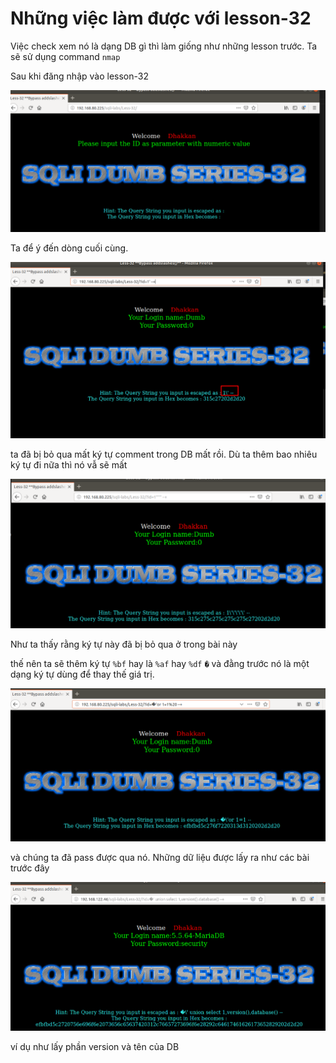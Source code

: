# Những việc làm được với lesson-32
Việc check xem nó là dạng DB gì thì làm giống như những lesson trước. Ta sẽ sử dụng command `nmap`

Sau khi đăng nhập vào lesson-32

![](../images/lesson32/screen_6.png)

Ta để ý đến dòng cuối cùng.

![](../images/lesson32/screen.png)

ta đã bị bỏ qua mất ký tự comment trong DB mất rồi. Dù ta thêm bao nhiêu ký tự đi nữa thì nó vẫ sẽ mất 

![](../images/lesson32/screen_1.png)

Như ta thấy rằng ký tự này đã bị bỏ qua ở trong bài này 

thế nên ta sẽ thêm ký tự `%bf` hay là `%af` hay `%df`  `�` và đằng trước nó là một dạng ký tự dùng để thay thế giá trị. 

![](../images/lesson32/screen_2.png)

và chúng ta đã pass được qua nó. Những dữ liệu được lấy ra như các bài trước đây 

![](../images/lesson32/screen_3.png)

ví dụ như lấy phần version và tên của DB 